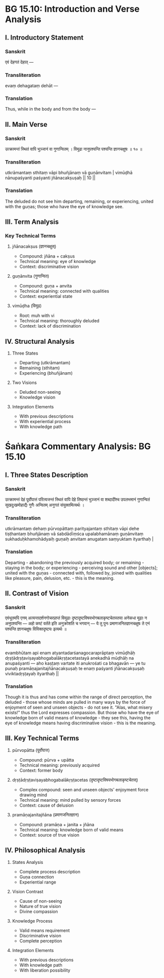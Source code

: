 # BG 15.10: Introduction and Verse Analysis

## I. Introductory Statement

### Sanskrit
एवं देहगतं देहात् —

### Transliteration
evaṃ dehagataṃ dehāt —

### Translation
Thus, while in the body and from the body —

## II. Main Verse

### Sanskrit
उत्क्रामन्तं स्थितं वापि भुञ्जानं वा गुणान्वितम् ।
विमूढा नानुपश्यन्ति पश्यन्ति ज्ञानचक्षुषः ॥ १० ॥

### Transliteration
utkrāmantaṃ sthitaṃ vāpi bhuñjānaṃ vā guṇānvitam |
vimūḍhā nānupaśyanti paśyanti jñānacakṣuṣaḥ || 10 ||

### Translation
The deluded do not see him departing, remaining, or experiencing, united with the guṇas; those who have the eye of knowledge see.

## III. Term Analysis

### Key Technical Terms
1. jñānacakṣus (ज्ञानचक्षुस्)
   - Compound: jñāna + cakṣus
   - Technical meaning: eye of knowledge
   - Context: discriminative vision

2. guṇānvita (गुणान्वित)
   - Compound: guṇa + anvita
   - Technical meaning: connected with qualities
   - Context: experiential state

3. vimūḍha (विमूढ)
   - Root: muh with vi
   - Technical meaning: thoroughly deluded
   - Context: lack of discrimination

## IV. Structural Analysis

1. Three States
   - Departing (utkrāmantam)
   - Remaining (sthitam)
   - Experiencing (bhuñjānam)

2. Two Visions
   - Deluded non-seeing
   - Knowledge vision

3. Integration Elements
   - With previous descriptions
   - With experiential process
   - With knowledge path

# Śaṅkara Commentary Analysis: BG 15.10

## I. Three States Description

### Sanskrit
उत्क्रामन्तं देहं पूर्वोपात्तं परित्यजन्तं स्थितं वापि देहे तिष्ठन्तं भुञ्जानं वा शब्दादींश्च उपलभमानं गुणान्वितं सुखदुःखमोहाद्यैः गुणैः अन्वितम् अनुगतं संयुक्तमित्यर्थः ।

### Transliteration
utkrāmantaṃ dehaṃ pūrvopāttaṃ parityajantaṃ sthitaṃ vāpi dehe tiṣṭhantaṃ bhuñjānaṃ vā śabdādīṃśca upalabhamānaṃ guṇānvitaṃ sukhaduḥkhamohādyaiḥ guṇaiḥ anvitam anugatam saṃyuktam ityarthaḥ |

### Translation
Departing - abandoning the previously acquired body; or remaining - staying in the body; or experiencing - perceiving sound and other [objects]; united with the guṇas - connected with, followed by, joined with qualities like pleasure, pain, delusion, etc. - this is the meaning.

## II. Contrast of Vision

### Sanskrit
एवंभूतमपि एनम् अत्यन्तदर्शनगोचरप्राप्तं विमूढाः दृष्टादृष्टविषयभोगबलाकृष्टचेतस्तया अनेकधा मूढाः न अनुपश्यन्ति — अहो कष्टं वर्तते इति अनुक्रोशति च भगवान् — ये तु पुनः प्रमाणजनितज्ञानचक्षुषः ते एनं पश्यन्ति ज्ञानचक्षुषः विविक्तदृष्टयः इत्यर्थः ॥

### Transliteration
evambhūtam api enam atyantadarśanagocaraprāptaṃ vimūḍhāḥ dṛṣṭādṛṣṭaviṣayabhogabalākṛṣṭacetastayā anekadhā mūḍhāḥ na anupaśyanti — aho kaṣṭaṃ vartate iti anukrośati ca bhagavān — ye tu punaḥ pramāṇajanitajñānacakṣuṣaḥ te enaṃ paśyanti jñānacakṣuṣaḥ viviktadṛṣṭayaḥ ityarthaḥ ||

### Translation
Though it is thus and has come within the range of direct perception, the deluded - those whose minds are pulled in many ways by the force of enjoyment of seen and unseen objects - do not see it. "Alas, what misery exists!" thus the Lord expresses compassion. But those who have the eye of knowledge born of valid means of knowledge - they see this, having the eye of knowledge means having discriminative vision - this is the meaning.

## III. Key Technical Terms

1. pūrvopātta (पूर्वोपात्त)
   - Compound: pūrva + upātta
   - Technical meaning: previously acquired
   - Context: former body

2. dṛṣṭādṛṣṭaviṣayabhogabalākṛṣṭacetas (दृष्टादृष्टविषयभोगबलाकृष्टचेतस्)
   - Complex compound: seen and unseen objects' enjoyment force drawing mind
   - Technical meaning: mind pulled by sensory forces
   - Context: cause of delusion

3. pramāṇajanitajñāna (प्रमाणजनितज्ञान)
   - Compound: pramāṇa + janita + jñāna
   - Technical meaning: knowledge born of valid means
   - Context: source of true vision

## IV. Philosophical Analysis

1. States Analysis
   - Complete process description
   - Guṇa connection
   - Experiential range

2. Vision Contrast
   - Cause of non-seeing
   - Nature of true vision
   - Divine compassion

3. Knowledge Process
   - Valid means requirement
   - Discriminative vision
   - Complete perception

4. Integration Elements
   - With previous descriptions
   - With knowledge path
   - With liberation possibility
